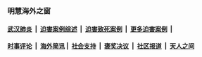 
### 明慧海外之窗

####  [武汉肺炎](indexes/365.md?t=03050000) &nbsp;|&nbsp;  [迫害案例综述](indexes/328.md?t=03050000) &nbsp;|&nbsp; [迫害致死案例](indexes/277.md?t=03050000)  &nbsp;|&nbsp; [更多迫害案例](indexes/81.md?t=03050000)  &nbsp;|&nbsp; 
####  [时事评论](indexes/19.md?t=03050000) &nbsp;|&nbsp; [海外简讯](indexes/245.md?t=03050000)&nbsp;|&nbsp;  [社会支持](indexes/140.md?t=03050000) &nbsp;|&nbsp; [褒奖决议](indexes/282.md?t=03050000) &nbsp;|&nbsp; [社区报道](indexes/91.md?t=03050000)  &nbsp;|&nbsp; [天人之间](indexes/78.md?t=03050000) 

